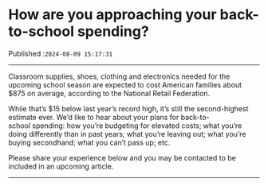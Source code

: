 # How are you approaching your back-to-school spending?

Published :`2024-08-09 15:17:31`

---

Classroom supplies, shoes, clothing and electronics needed for the upcoming school season are expected to cost American families about $875 on average, according to the National Retail Federation.

While that’s $15 below last year’s record high, it’s still the second-highest estimate ever. We’d like to hear about your plans for back-to-school spending: how you’re budgeting for elevated costs; what you’re doing differently than in past years; what you’re leaving out; what you’re buying secondhand; what you can’t pass up; etc.

Please share your experience below and you may be contacted to be included in an upcoming article.

---

